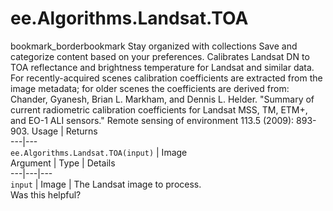  
#  ee.Algorithms.Landsat.TOA
bookmark_borderbookmark Stay organized with collections  Save and categorize content based on your preferences.
Calibrates Landsat DN to TOA reflectance and brightness temperature for Landsat and similar data. For recently-acquired scenes calibration coefficients are extracted from the image metadata; for older scenes the coefficients are derived from:
Chander, Gyanesh, Brian L. Markham, and Dennis L. Helder. "Summary of current radiometric calibration coefficients for Landsat MSS, TM, ETM+, and EO-1 ALI sensors." Remote sensing of environment 113.5 (2009): 893-903.
Usage | Returns  
---|---  
`ee.Algorithms.Landsat.TOA(input)` | Image  
Argument | Type | Details  
---|---|---  
`input` | Image | The Landsat image to process.  
Was this helpful?

